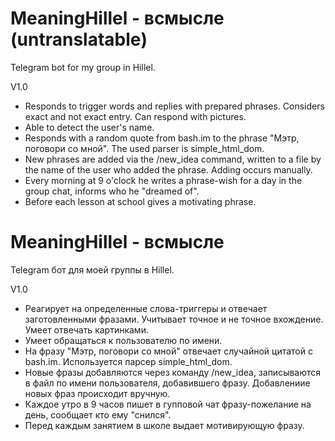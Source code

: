 # MeaningHillel - всмысле (untranslatable)

Telegram bot for my group in Hillel.

V1.0

- Responds to trigger words and replies with prepared phrases. Considers exact and not exact entry. Can respond with pictures.
- Able to detect the user's name.
- Responds with a random quote from bash.im to the phrase "Мэтр, поговори со мной". The used parser is simple_html_dom.
- New phrases are added via the /new_idea command, written to a file by the name of the user who added the phrase. Adding occurs manually.
- Every morning at 9 o'clock he writes a phrase-wish for a day in the group chat, informs who he "dreamed of".
- Before each lesson at school gives a motivating phrase.

# MeaningHillel - всмысле

Telegram бот для моей группы в Hillel.

V1.0

- Реагирует на определенные слова-триггеры и отвечает заготовленными фразами. Учитывает точное и не точное вхождение. Умеет отвечать картинками.
- Умеет обращаться к пользователю по имени.
- На фразу "Мэтр, поговори со мной" отвечает случайной цитатой с bash.im. Используется парсер simple_html_dom.
- Новые фразы добавляются через команду /new_idea, записываются в файл по имени пользователя, добавившего фразу. Добавлениие новых фраз происходит вручную.
- Каждое утро в 9 часов пишет в гупповой чат фразу-пожелание на день, сообщает кто ему "снился".
- Перед каждым занятием в школе выдает мотивирующую фразу.
